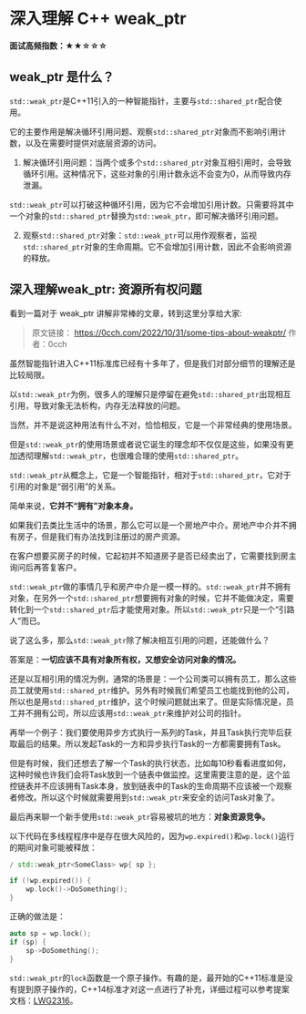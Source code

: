# 深入理解 C++ weak_ptr

**面试高频指数：★★☆☆☆**

## weak_ptr 是什么？

`std::weak_ptr`是C++11引入的一种智能指针，主要与`std::shared_ptr`配合使用。

它的主要作用是解决循环引用问题、观察`std::shared_ptr`对象而不影响引用计数，以及在需要时提供对底层资源的访问。

1. 解决循环引用问题：当两个或多个`std::shared_ptr`对象互相引用时，会导致循环引用。这种情况下，这些对象的引用计数永远不会变为0，从而导致内存泄漏。

`std::weak_ptr`可以打破这种循环引用，因为它不会增加引用计数。只需要将其中一个对象的`std::shared_ptr`替换为`std::weak_ptr`，即可解决循环引用问题。

2. 观察`std::shared_ptr`对象：`std::weak_ptr`可以用作观察者，监视`std::shared_ptr`对象的生命周期。它不会增加引用计数，因此不会影响资源的释放。

## 深入理解weak_ptr: 资源所有权问题

看到一篇对于 weak_ptr 讲解非常棒的文章，转到这里分享给大家:

> 原文链接： https://0cch.com/2022/10/31/some-tips-about-weakptr/ 作者：0cch

虽然智能指针进入C++11标准库已经有十多年了，但是我们对部分细节的理解还是比较局限。

以`std::weak_ptr`为例，很多人的理解只是停留在避免`std::shared_ptr`出现相互引用，导致对象无法析构，内存无法释放的问题。

当然，并不是说这种用法有什么不对，恰恰相反，它是一个非常经典的使用场景。

但是`std::weak_ptr`的使用场景或者说它诞生的理念却不仅仅是这些，如果没有更加透彻理解`std::weak_ptr`，也很难合理的使用`std::shared_ptr`。

`std::weak_ptr`从概念上，它是一个智能指针，相对于`std::shared_ptr`，它对于引用的对象是“弱引用”的关系。

简单来说，**它并不“拥有”对象本身。**

如果我们去类比生活中的场景，那么它可以是一个房地产中介。房地产中介并不拥有房子，但是我们有办法找到注册过的房产资源。

在客户想要买房子的时候，它起初并不知道房子是否已经卖出了，它需要找到房主询问后再答复客户。

`std::weak_ptr`做的事情几乎和房产中介是一模一样的。`std::weak_ptr`并不拥有对象，在另外一个`std::shared_ptr`想要拥有对象的时候，它并不能做决定，需要转化到一个`std::shared_ptr`后才能使用对象。所以`std::weak_ptr`只是一个“引路人”而已。

说了这么多，那么`std::weak_ptr`除了解决相互引用的问题，还能做什么？

答案是：**一切应该不具有对象所有权，又想安全访问对象的情况。**

还是以互相引用的情况为例，通常的场景是：一个公司类可以拥有员工，那么这些员工就使用`std::shared_ptr`维护。另外有时候我们希望员工也能找到他的公司，所以也是用`std::shared_ptr`维护，这个时候问题就出来了。但是实际情况是，员工并不拥有公司，所以应该用`std::weak_ptr`来维护对公司的指针。

再举一个例子：我们要使用异步方式执行一系列的Task，并且Task执行完毕后获取最后的结果。所以发起Task的一方和异步执行Task的一方都需要拥有Task。

但是有时候，我们还想去了解一个Task的执行状态，比如每10秒看看进度如何，这种时候也许我们会将Task放到一个链表中做监控。这里需要注意的是，这个监控链表并不应该拥有Task本身，放到链表中的Task的生命周期不应该被一个观察者修改。所以这个时候就需要用到`std::weak_ptr`来安全的访问Task对象了。

最后再来聊一个新手使用`std::weak_ptr`容易被坑的地方：**对象资源竞争。**

以下代码在多线程程序中是存在很大风险的，因为`wp.expired()`和`wp.lock()`运行的期间对象可能被释放：

```cpp
/ std::weak_ptr<SomeClass> wp{ sp };

if (!wp.expired()) {
    wp.lock()->DoSomething();
}
```

正确的做法是：

```cpp
auto sp = wp.lock();
if (sp) {
    sp->DoSomething();
}
```

`std::weak_ptr`的`lock`函数是一个原子操作。有趣的是，最开始的C++11标准是没有提到原子操作的，C++14标准才对这一点进行了补充，详细过程可以参考提案文档：[LWG2316](https://cplusplus.github.io/LWG/issue2316)。